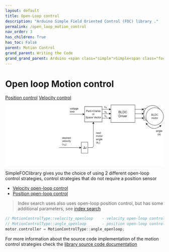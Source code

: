 ```yaml
---
layout: default
title: Open-Loop control
description: "Arduino Simple Field Oriented Control (FOC) library ."
permalink: /open_loop_motion_control
nav_order: 3
has_children: True
has_toc: False
parent: Motion Control
grand_parent: Writing the Code
grand_grand_parent: Arduino <span class="simple">Simple<span class="foc">FOC</span>library</span>
---
```

# Open loop Motion control 

<script type="text/javascript">
    function show(id){
        Array.from(document.getElementsByClassName('gallery_img')).forEach(
        function(e){e.style.display = "none";});
        document.getElementById(id).style.display = "block";
        Array.from(document.getElementsByClassName("btn-primary")).forEach(
        function(e){e.classList.remove("btn-primary");});
        document.getElementById("btn-"+id).classList.add("btn-primary");
    }
</script>

<a href ="javascript:show(0);" id="btn-0" class="btn">Position control</a>
<a href ="javascript:show(1);" id="btn-1" class="btn  btn-primary">Velocity control</a>

<img style="display:none" id="0" class="gallery_img width80" src="extras/Images/opneloop_0001_Layer 0.jpg"/>
<img style="display:block" id="1" class="gallery_img  width80" src="extras/Images/opneloop_0000_Layer 2.jpg"/>

<span class="simple">Simple<span class="foc">FOC</span>library</span> gives you the choice of using 2 different open-loop control strategies, control strategies that do not require a position sensor
- [Velocity open-loop control](velocity_openloop)
- [Position open-loop control](angle_openloop)

<blockquote class="info"> Index search uses also uses open-loop position control, but has some additional parameters, see <a href="index_search_loop">index search</a></blockquote>

```cpp
// MotionControlType::velocity_openloop    - velocity open-loop control
// MotionControlType::angle_openloop       - position open-loop control
motor.controller = MotionControlType::angle_openloop;
```

For more information about the source code implementation of the motion control strategies check the [library source code documentation](motion_control_implementation)